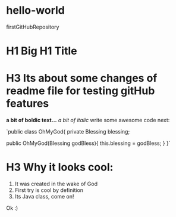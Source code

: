 # hello-world
firstGitHubRepository

# H1 Big H1 Title
# H3 Its about some changes of readme file for testing gitHub features
**a bit of boldic text...**
*a bit of italic*
write some awesome code next:

`public class OhMyGod{
private Blessing blessing;

public OhMyGod(Blessing godBless){
this.blessing = godBless;
}
}`

# H3 Why it looks cool:
1. It was created in the wake of God
2. First try is cool by definition
3. Its Java class, come on!

Ok :)
